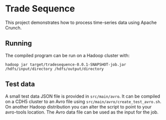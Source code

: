 Trade Sequence
==============

This project demonstrates how to process time-series data using Apache Crunch.

Running
-------

The compiled program can be run on a Hadoop cluster with:

`hadoop jar target/tradesequence-0.0.1-SNAPSHOT-job.jar /hdfs/input/directory /hdfs/output/directory`

Test data
---------

A small test data JSON file is provided in `src/main/avro`. It can be compiled on a CDH5 cluster to an Avro file using `src/main/avro/create_test_avro.sh`. On another Hadoop distribution you can alter the script to point to your avro-tools location. The Avro data file can be used as the input for the job.
